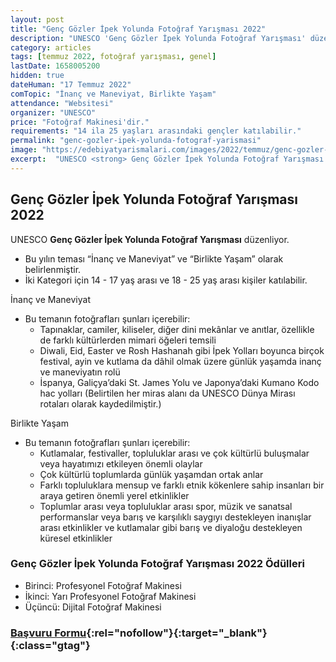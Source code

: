 ```yaml
---
layout: post
title: "Genç Gözler İpek Yolunda Fotoğraf Yarışması 2022"
description: "UNESCO 'Genç Gözler İpek Yolunda Fotoğraf Yarışması' düzenliyor."
category: articles
tags: [temmuz 2022, fotoğraf yarışması, genel]
lastDate: 1658005200
hidden: true
dateHuman: "17 Temmuz 2022"
comTopic: "İnanç ve Maneviyat, Birlikte Yaşam"
attendance: "Websitesi"
organizer: "UNESCO"
price: "Fotoğraf Makinesi'dir."
requirements: "14 ila 25 yaşları arasındaki gençler katılabilir."
permalink: "genc-gozler-ipek-yolunda-fotograf-yarismasi"
image: "https://edebiyatyarismalari.com/images/2022/temmuz/genc-gozler-ipek-yolunda-fotograf-yarismasi.jpg"
excerpt:  "UNESCO <strong> Genç Gözler İpek Yolunda Fotoğraf Yarışması </strong> düzenliyor."
---
```


## Genç Gözler İpek Yolunda Fotoğraf Yarışması 2022
UNESCO **Genç Gözler İpek Yolunda Fotoğraf Yarışması** düzenliyor.  

- Bu yılın teması “İnanç ve Maneviyat” ve “Birlikte Yaşam” olarak belirlenmiştir.
- İki Kategori için 14 - 17 yaş arası ve 18 - 25 yaş arası kişiler katılabilir.

İnanç ve Maneviyat
- Bu temanın fotoğrafları şunları içerebilir:
    - Tapınaklar, camiler, kiliseler, diğer dini mekânlar ve anıtlar, özellikle de farklı kültürlerden mimari öğeleri temsili
    - Diwali, Eid, Easter ve Rosh Hashanah gibi İpek Yolları boyunca birçok festival, ayin ve kutlama da dâhil olmak üzere günlük yaşamda inanç ve maneviyatın rolü
    - İspanya, Galiçya’daki St. James Yolu ve Japonya’daki Kumano Kodo hac yolları (Belirtilen her miras alanı da UNESCO Dünya Mirası rotaları olarak kaydedilmiştir.)

Birlikte Yaşam
- Bu temanın fotoğrafları şunları içerebilir:
    - Kutlamalar, festivaller, topluluklar arası ve çok kültürlü buluşmalar veya hayatımızı etkileyen önemli olaylar
    - Çok kültürlü toplumlarda günlük yaşamdan ortak anlar
    - Farklı topluluklara mensup ve farklı etnik kökenlere sahip insanları bir araya getiren önemli yerel etkinlikler
    - Toplumlar arası veya topluluklar arası spor, müzik ve sanatsal performanslar veya barış ve karşılıklı saygıyı destekleyen inanışlar arası etkinlikler ve kutlamalar gibi barış ve diyaloğu destekleyen küresel etkinlikler


### Genç Gözler İpek Yolunda Fotoğraf Yarışması 2022 Ödülleri
- Birinci: Profesyonel Fotoğraf Makinesi
- İkinci: Yarı Profesyonel Fotoğraf Makinesi
- Üçüncü: Dijital Fotoğraf Makinesi


### [Başvuru Formu](https://unescosilkroadphotocontest.org/participate/?ref=edebiyatyarismalari.com){:rel="nofollow"}{:target="_blank"}{:class="gtag"}